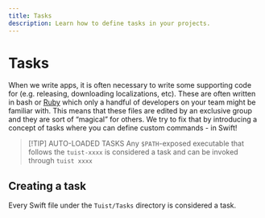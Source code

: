 ```yaml
---
title: Tasks
description: Learn how to define tasks in your projects.
---
```


# Tasks

When we write apps, it is often necessary to write some supporting code for (e.g. releasing, downloading localizations, etc). These are often written in bash or [Ruby](https://www.ruby-lang.org/en/) which only a handful of developers on your team might be familiar with. This means that these files are edited by an exclusive group and they are sort of “magical” for others. We try to fix that by introducing a concept of tasks where you can define custom commands - in Swift!

> [!TIP] AUTO-LOADED TASKS
> Any `$PATH`-exposed executable that follows the `tuist-xxxx` is considered a task and can be invoked through `tuist xxxx`

## Creating a task

Every Swift file under the `Tuist/Tasks` directory is considered a task.
